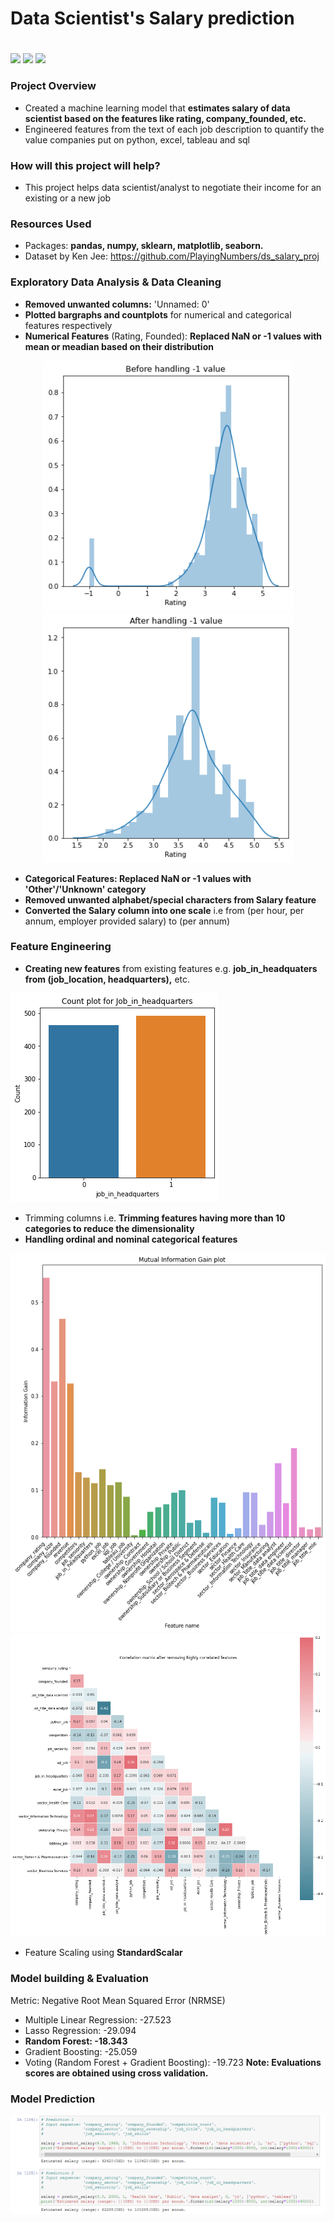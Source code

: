 # Data Scientist's Salary prediction <h1> 
![](https://img.shields.io/badge/Dataset-Ken%20Jee-red) ![](https://img.shields.io/badge/Python-3.6-green) ![](https://img.shields.io/badge/library-sklearn-lightgrey) 
  
### Project Overview

* Created a machine learning model that **estimates salary of data scientist based on the features like rating, company_founded, etc.**
* Engineered features from the text of each job description to quantify the value companies put on python, excel, tableau and sql

### How will this project will help?

* This project helps data scientist/analyst to negotiate their income for an existing or a new job

### Resources Used

* Packages: **pandas, numpy, sklearn, matplotlib, seaborn.**
* Dataset by Ken Jee: https://github.com/PlayingNumbers/ds_salary_proj

### Exploratory Data Analysis & Data Cleaning

* **Removed unwanted columns:** 'Unnamed: 0'
* **Plotted bargraphs and countplots** for numerical and categorical features respectively
* **Numerical Features** (Rating, Founded): **Replaced NaN or -1 values with mean or meadian based on their distribution**

<p align="center">
<img src="https://github.com/ElenaElenoglou/Machine-Learning/blob/master/Data%20Scientist%20Salary%20Prediction/readme_resources/rating1.png" width="400" height="400" /> 
<img src="https://github.com/ElenaElenoglou/Machine-Learning/blob/master/Data%20Scientist%20Salary%20Prediction/readme_resources/rating2.png" width="400" height="400" />
</p>


* **Categorical Features: Replaced NaN or -1 values with 'Other'/'Unknown' category**
* **Removed unwanted alphabet/special characters from Salary feature**
* **Converted the Salary column into one scale** i.e from (per hour, per annum, employer provided salary) to (per annum)

### Feature Engineering
* **Creating new features** from existing features e.g. **job_in_headquaters from (job_location, headquarters),** etc.

![](readme_resources/headquarters.png)

* Trimming columns i.e. **Trimming features having more than 10 categories to reduce the dimensionality**
* **Handling ordinal and nominal categorical features** 

![](readme_resources/Gain_plot.png)
![](readme_resources/correlation_matrix.png)

* Feature Scaling using **StandardScalar**
### Model building & Evaluation

Metric: Negative Root Mean Squared Error (NRMSE)
* Multiple Linear Regression: -27.523
* Lasso Regression: -29.094
* **Random Forest: -18.343**
* Gradient Boosting: -25.059
* Voting (Random Forest + Gradient Boosting): -19.723
**Note: Evaluations scores are obtained using cross validation.**

### Model Prediction
![](readme_resources/Predictions.PNG) 
